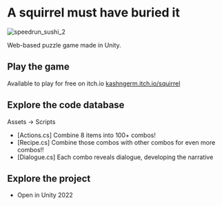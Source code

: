 # A squirrel must have buried it

![speedrun_sushi_2](https://github.com/ivankashdan/squirrel/assets/68850022/f83dd89a-4fd1-46ad-98f5-5b4d15945b7c)

Web-based puzzle game made in Unity.

## Play the game
Available to play for free on itch.io [kashngerm.itch.io/squirrel](https://kashngerm.itch.io/squirrel/)

## Explore the code database
Assets -> Scripts
- [Actions.cs] Combine 8 items into 100+ combos! 
- [Recipe.cs] Combine those combos with other combos for even more combos!! 
- [Dialogue.cs] Each combo reveals dialogue, developing the narrative 

## Explore the project 
- Open in Unity 2022
